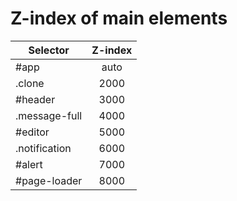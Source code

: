 # Z-index of main elements

| Selector        	| Z-index	|
| ------------- 	|:-----:	|
| #app 				| auto		|
| .clone 			| 2000		|
| #header 			| 3000		|
| .message-full	 	| 4000		|
| #editor			| 5000		|
| .notification		| 6000		|
| #alert			| 7000		|
| #page-loader		| 8000		|